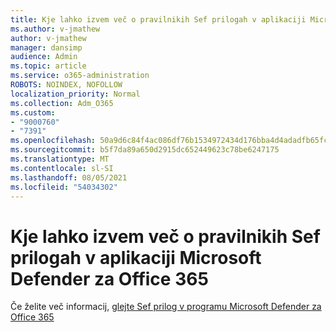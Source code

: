 ```yaml
---
title: Kje lahko izvem več o pravilnikih Sef prilogah v aplikaciji Microsoft Defender za Office 365
ms.author: v-jmathew
author: v-jmathew
manager: dansimp
audience: Admin
ms.topic: article
ms.service: o365-administration
ROBOTS: NOINDEX, NOFOLLOW
localization_priority: Normal
ms.collection: Adm_O365
ms.custom:
- "9000760"
- "7391"
ms.openlocfilehash: 50a9d6c84f4ac086df76b1534972434d176bba4d4adadfb65fc2ca97da028c0b
ms.sourcegitcommit: b5f7da89a650d2915dc652449623c78be6247175
ms.translationtype: MT
ms.contentlocale: sl-SI
ms.lasthandoff: 08/05/2021
ms.locfileid: "54034302"
---
```

# <a name="where-to-learn-more-about-safe-attachment-policies-in-microsoft-defender-for-office-365"></a>Kje lahko izvem več o pravilnikih Sef prilogah v aplikaciji Microsoft Defender za Office 365

Če želite več informacij, [glejte Sef prilog v programu Microsoft Defender za Office 365](https://go.microsoft.com/fwlink/?linkid=2092213)
